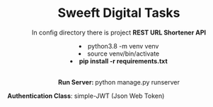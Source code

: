 <h1 align="center">Sweeft Digital Tasks</h1>

<p align="center">In config directory there is project <b>REST URL Shortener API</b></p>
<li align="center">python3.8 -m venv venv</li>
<li align="center">source venv/bin/activate</li>
<li align="center"><b>pip install -r requirements.txt</b></li>
<br>
<p align="center"><b>Run Server: </b>python manage.py runserver</p>
<p><b>Authentication Class</b>: simple-JWT (Json Web Token)</p>